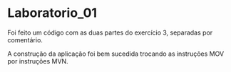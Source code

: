 # Laboratorio_01
Foi feito um código com as duas partes do exercício 3, separadas por comentário.

A construção da aplicação foi bem sucedida trocando as instruções MOV por instruções MVN.

